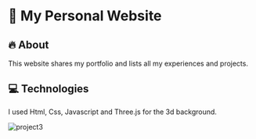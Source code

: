 # 🌊 My Personal Website

## 🔥 About
This website shares my portfolio and lists all my experiences and projects.

## 💻 Technologies
I used Html, Css, Javascript and Three.js for the 3d background.

![project3](https://github.com/user-attachments/assets/1a05ab7f-9e20-4a09-bb69-0e53c9586808)

